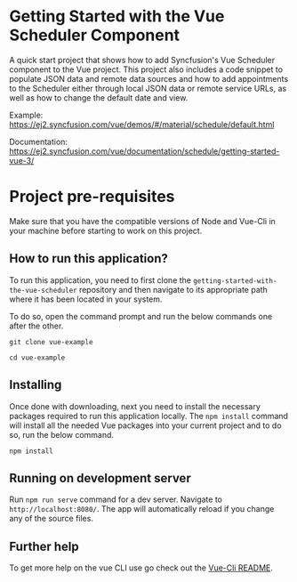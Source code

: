 # Getting Started with the Vue Scheduler Component 

A quick start project that shows how to add Syncfusion's Vue Scheduler component to the Vue project. This project also includes a code snippet to populate JSON data and remote data sources and how to add appointments to the Scheduler either through local JSON data or remote service URLs, as well as how to change the default date and view.

Example: https://ej2.syncfusion.com/vue/demos/#/material/schedule/default.html 

Documentation: https://ej2.syncfusion.com/vue/documentation/schedule/getting-started-vue-3/ 


# Project pre-requisites

Make sure that you have the compatible versions of Node and Vue-Cli in your machine before starting to work on this project.

## How to run this application?

To run this application, you need to first clone the `getting-started-with-the-vue-scheduler` repository and then navigate to its appropriate path where it has been located in your system.

To do so, open the command prompt and run the below commands one after the other.

```
git clone vue-example

cd vue-example
```

## Installing

Once done with downloading, next you need to install the necessary packages required to run this application locally. The `npm install` command will install all the needed Vue packages into your current project and to do so, run the below command.

```
npm install
```

## Running on development server

Run `npm run serve` command for a dev server. Navigate to `http://localhost:8080/`. The app will automatically reload if you change any of the source files.

## Further help

To get more help on the vue CLI use go check out the [Vue-Cli README](https://github.com/vuejs/vue-cli/blob/master/README.md).

